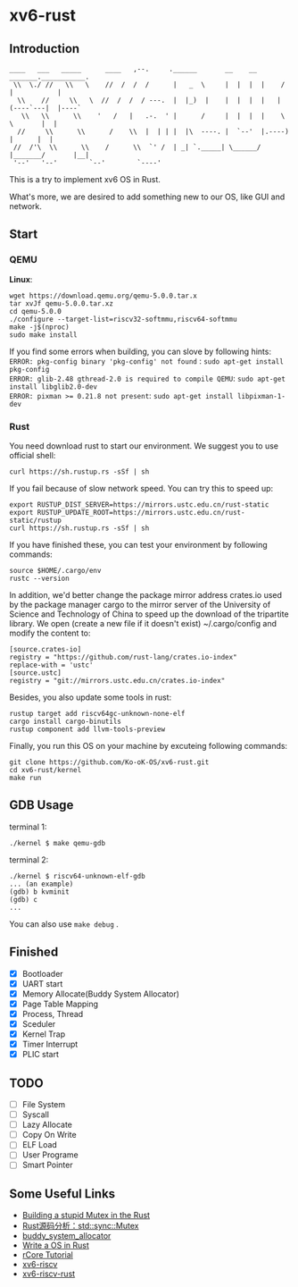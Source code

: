 # xv6-rust
## Introduction

```
____   ___   _____      ____   ,--.     .______       __    __      _______.___________.  
 \\  \./ //   \\   \    //  /  /  /      |   _  \     |  |  |  |    /       |           |  
  \\    //     \\   \  //  /  /  / ---.  |  |_)  |    |  |  |  |   |   (----`---|  |----`
   \\   \\      \\    '   /   |   .-.  ' |      /     |  |  |  |    \   \       |  |
  //     \\      \\      /    \\  |  | | |  |\  ----. |  `--'  |.----)   |      |  |
 //  /'\  \\      \\    /      \\  `' /  | _| `._____| \______/ |_______/       |__|           
 '--'   '--'        `--'        `----'               

```



This is a try to implement xv6 OS in Rust. 

What's more, we are desired to add something new to our OS, like GUI and network.

## Start  
### QEMU
**Linux**:  
```
wget https://download.qemu.org/qemu-5.0.0.tar.x  
tar xvJf qemu-5.0.0.tar.xz  
cd qemu-5.0.0  
./configure --target-list=riscv32-softmmu,riscv64-softmmu   
make -j$(nproc)  
sudo make install  
```
If you find some errors when building, you can slove by following hints:  
`ERROR: pkg-config binary 'pkg-config' not found` : `sudo apt-get install pkg-config`  
`ERROR: glib-2.48 gthread-2.0 is required to compile QEMU`: `sudo apt-get install libglib2.0-dev`  
`ERROR: pixman >= 0.21.8 not present`: `sudo apt-get install libpixman-1-dev` 

### Rust
You need download rust to start our environment. We suggest you to use official shell:  
```
curl https://sh.rustup.rs -sSf | sh
```
If you fail because of slow network speed. You can try this to speed up:   
```
export RUSTUP_DIST_SERVER=https://mirrors.ustc.edu.cn/rust-static
export RUSTUP_UPDATE_ROOT=https://mirrors.ustc.edu.cn/rust-static/rustup
curl https://sh.rustup.rs -sSf | sh
```

If you have finished these, you can test your environment by following commands:  
```
source $HOME/.cargo/env  
rustc --version
```
In addition,  we'd better change the package mirror address crates.io used by the package manager cargo to the mirror server of the University of Science and Technology of China to speed up the download of the tripartite library. We open (create a new file if it doesn't exist) ~/.cargo/config and modify the content to:  
```
[source.crates-io]
registry = "https://github.com/rust-lang/crates.io-index"
replace-with = 'ustc'
[source.ustc]
registry = "git://mirrors.ustc.edu.cn/crates.io-index"
```
Besides,  you also update some tools in rust:

```
rustup target add riscv64gc-unknown-none-elf
cargo install cargo-binutils
rustup component add llvm-tools-preview
```

Finally, you run this OS on your machine by excuteing following commands:  

```
git clone https://github.com/Ko-oK-OS/xv6-rust.git
cd xv6-rust/kernel
make run
```

## GDB Usage

terminal 1:
```
./kernel $ make qemu-gdb
```
terminal 2:
```
./kernel $ riscv64-unknown-elf-gdb
... (an example)
(gdb) b kvminit
(gdb) c
...
```

You can also use `make debug` .

## Finished
- [x] Bootloader
- [x] UART start
- [x] Memory Allocate(Buddy System Allocator)  
- [x] Page Table Mapping
- [x] Process, Thread
- [x] Sceduler
- [x] Kernel Trap
- [x] Timer Interrupt
- [x] PLIC start  

## TODO
- [ ] File System
- [ ] Syscall     
- [ ] Lazy Allocate
- [ ] Copy On Write
- [ ] ELF Load
- [ ] User Programe
- [ ] Smart Pointer

## Some Useful Links

- [Building a stupid Mutex in the Rust](https://medium.com/@Mnwa/building-a-stupid-mutex-in-the-rust-d55886538889)  
- [Rust源码分析：std::sync::Mutex](https://zhuanlan.zhihu.com/p/50006335)   
- [buddy_system_allocator](https://github.com/rcore-os/buddy_system_allocator)  
- [Write a OS in Rust](https://os.phil-opp.com)  
- [rCore Tutorial](https://rcore-os.github.io/rCore-Tutorial-deploy/)  
- [xv6-riscv](https://github.com/mit-pdos/xv6-riscv)
- [xv6-riscv-rust](https://github.com/Jaic1/xv6-riscv-rust)
